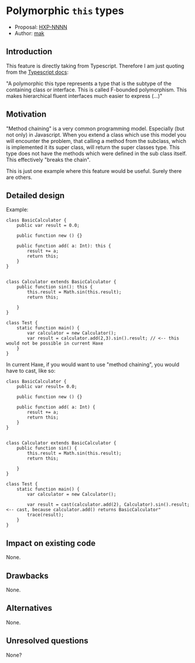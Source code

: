# Polymorphic `this` types

* Proposal: [HXP-NNNN](NNNN-filename.md)
* Author: [mak](https://github.com/matulkum)

## Introduction

This feature is directly taking from Typescript. Therefore I am just quoting from the [Typescript docs](https://www.typescriptlang.org/docs/handbook/advanced-types.html):

"A polymorphic this type represents a type that is the subtype of the containing class or interface. This is called F-bounded polymorphism. This makes hierarchical fluent interfaces much easier to express (...)"

## Motivation

"Method chaining" is a very common programming model. Especially (but not only) in Javascript. When you extend a class which use this model you will encounter the problem, that calling a method from the subclass, which is implemented it its super class, will return the super classes type. This type does not have the methods which were defined in the sub class itself. This effectively "breaks the chain".

This is just one example where this feature would be useful. Surely there are others.

## Detailed design

Example:
```
class BasicCalculator {
    public var result = 0.0;

    public function new () {}

    public function add( a: Int): this {
        result += a;
        return this;
    }
}


class Calculator extends BasicCalculator {
    public function sin(): this {
        this.result = Math.sin(this.result);
        return this; 
           
    }
}

class Test {
    static function main() {
        var calculator = new Calculator();
        var result = calculator.add(2,3).sin().result; // <-- this would not be possible in current Haxe
    }
}
```

In current Haxe, if you would want to use "method chaining", you would have to cast, like so:
```
class BasicCalculator {
    public var result= 0.0;

    public function new () {}

    public function add( a: Int) {
        result += a;
        return this;
    }
}


class Calculator extends BasicCalculator {
    public function sin() {
        this.result = Math.sin(this.result);
        return this; 
           
    }
}

class Test {
    static function main() {
        var calculator = new Calculator();

        var result = cast(calculator.add(2), Calculator).sin().result; <-- cast, because calculator.add() returns BasicCalculator"
        trace(result);
    }
}
``` 

## Impact on existing code

None.

## Drawbacks

None.

## Alternatives

None.

## Unresolved questions

None?
